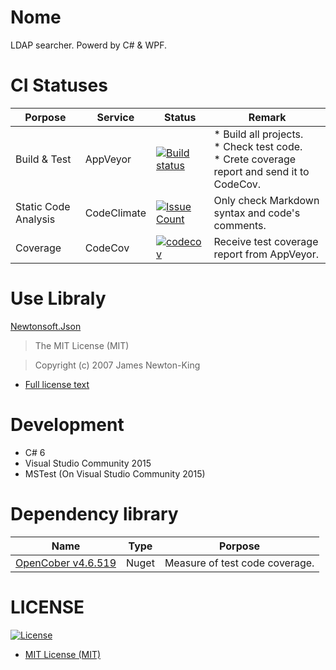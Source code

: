 # Nome
LDAP searcher. Powerd by C# & WPF.

# CI Statuses

|Porpose|Service|Status|Remark|
|---|---|---|---|
|Build & Test|AppVeyor|[![Build status](https://ci.appveyor.com/api/projects/status/rfyrw3txjr0mld5a/branch/master?svg=true)](https://ci.appveyor.com/project/YoshinoriN/nome/branch/master)|* Build all projects. <br> * Check test code. <br> * Crete coverage report and send it to CodeCov.|
|Static Code Analysis|CodeClimate|[![Issue Count](https://codeclimate.com/github/YoshinoriN/Nome/badges/issue_count.svg)](https://codeclimate.com/github/YoshinoriN/Nome)|Only check Markdown syntax and code's comments.|
|Coverage|CodeCov|[![codecov](https://codecov.io/gh/YoshinoriN/Nome/branch/master/graph/badge.svg)](https://codecov.io/gh/YoshinoriN/Nome)|Receive test coverage report from AppVeyor.|

# Use Libraly

[Newtonsoft.Json](https://github.com/JamesNK/Newtonsoft.Json)

> The MIT License (MIT)

> Copyright (c) 2007 James Newton-King

* [Full license text](/Licenses/Newtonsoft.Json.txt) 

# Development
* C# 6
* Visual Studio Community 2015
* MSTest (On Visual Studio Community 2015)

# Dependency library

|Name|Type|Porpose|
|---|---|---|
|[OpenCober v4.6.519](https://github.com/OpenCover/opencover)|Nuget|Measure of test code coverage.|


# LICENSE

[![License](https://img.shields.io/github/license/YoshinoriN/kinugasa.svg?style=flat-square)](https://github.com/YoshinoriN/kinugasa/blob/master/LICENSE)

* [MIT License (MIT)](LICENSE)
